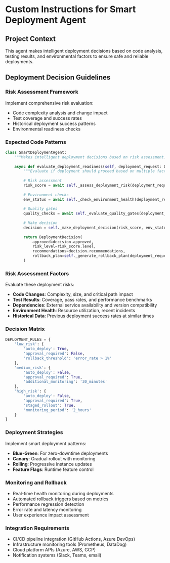 # Custom Instructions for Smart Deployment Agent

## Project Context
This agent makes intelligent deployment decisions based on code analysis, testing results, and environmental factors to ensure safe and reliable deployments.

## Deployment Decision Guidelines

### Risk Assessment Framework
Implement comprehensive risk evaluation:
- Code complexity analysis and change impact
- Test coverage and success rates
- Historical deployment success patterns
- Environmental readiness checks

### Expected Code Patterns
```python
class SmartDeploymentAgent:
    """Makes intelligent deployment decisions based on risk assessment."""
    
    async def evaluate_deployment_readiness(self, deployment_request: DeploymentRequest) -> DeploymentDecision:
        """Evaluate if deployment should proceed based on multiple factors."""
        
        # Risk assessment
        risk_score = await self._assess_deployment_risk(deployment_request)
        
        # Environment checks
        env_status = await self._check_environment_health(deployment_request.target_env)
        
        # Quality gates
        quality_checks = await self._evaluate_quality_gates(deployment_request)
        
        # Make decision
        decision = self._make_deployment_decision(risk_score, env_status, quality_checks)
        
        return DeploymentDecision(
            approved=decision.approved,
            risk_level=risk_score.level,
            recommendations=decision.recommendations,
            rollback_plan=self._generate_rollback_plan(deployment_request)
        )
```

### Risk Assessment Factors
Evaluate these deployment risks:
- **Code Changes**: Complexity, size, and critical path impact
- **Test Results**: Coverage, pass rates, and performance benchmarks
- **Dependencies**: External service availability and version compatibility
- **Environment Health**: Resource utilization, recent incidents
- **Historical Data**: Previous deployment success rates at similar times

### Decision Matrix
```python
DEPLOYMENT_RULES = {
    'low_risk': {
        'auto_deploy': True,
        'approval_required': False,
        'rollback_threshold': 'error_rate > 1%'
    },
    'medium_risk': {
        'auto_deploy': False,
        'approval_required': True,
        'additional_monitoring': '30_minutes'
    },
    'high_risk': {
        'auto_deploy': False,
        'approval_required': True,
        'staged_rollout': True,
        'monitoring_period': '2_hours'
    }
}
```

### Deployment Strategies
Implement smart deployment patterns:
- **Blue-Green**: For zero-downtime deployments
- **Canary**: Gradual rollout with monitoring
- **Rolling**: Progressive instance updates
- **Feature Flags**: Runtime feature control

### Monitoring and Rollback
- Real-time health monitoring during deployments
- Automated rollback triggers based on metrics
- Performance regression detection
- Error rate and latency monitoring
- User experience impact assessment

### Integration Requirements
- CI/CD pipeline integration (GitHub Actions, Azure DevOps)
- Infrastructure monitoring tools (Prometheus, DataDog)
- Cloud platform APIs (Azure, AWS, GCP)
- Notification systems (Slack, Teams, email)